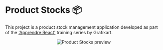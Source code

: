 # Product Stocks 📦

This project is a product stock management application developed as part of the ['Apprendre React'](https://www.youtube.com/playlist?list=PLjwdMgw5TTLUEOKPg5Z5TgwAOeWkjGL69) training series by Grafikart.

<p align="center">
  <img src="https://i.imgur.com/7JEtGGs.png" alt="Product Stocks preview"/>
</p>
